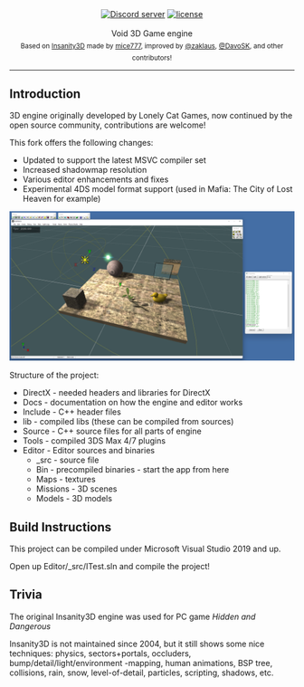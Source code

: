 <div align="center">
    <a href="https://discord.gg/eBQ4QHX"><img src="https://img.shields.io/discord/402098213114347520.svg" alt="Discord server" /></a>
    <a href="LICENSE.md"><img src="https://img.shields.io/badge/License-Apache_2.0-blue.svg" alt="license" /></a>
</div>

<br />
<div align="center">
  Void 3D Game engine
</div>

<div align="center">
  <sub>
    Based on <a href="https://github.com/mice777/Insanity3D">Insanity3D</a> made by <a href="https://github.com/mice777">mice777</a>,
    improved by <a href="https://github.com/zaklaus">@zaklaus</a>,
    <a href="https://github.com/DavoSK">@DavoSK</a>,
    and other contributors!
  </sub>
</div>
<hr/>

## Introduction

3D engine originally developed by Lonely Cat Games, now continued by the open source community, contributions are welcome!

This fork offers the following changes:
- Updated to support the latest MSVC compiler set
- Increased shadowmap resolution
- Various editor enhancements and fixes
- Experimental 4DS model format support (used in Mafia: The City of Lost Heaven for example)

![Image](Docs/img1.png)

Structure of the project:

- DirectX - needed headers and libraries for DirectX
- Docs - documentation on how the engine and editor works
- Include - C++ header files
- lib - compiled libs (these can be compiled from sources)
- Source - C++ source files for all parts of engine
- Tools - compiled 3DS Max 4/7 plugins
- Editor - Editor sources and binaries
  - _src - source file
  - Bin - precompiled binaries - start the app from here
  - Maps - textures
  - Missions - 3D scenes
  - Models - 3D models

## Build Instructions

This project can be compiled under Microsoft Visual Studio 2019 and up.

Open up Editor/_src/ITest.sln and compile the project!

## Trivia

The original Insanity3D engine was used for PC game *Hidden and Dangerous*

Insanity3D is not maintained since 2004, but it still shows some nice techniques: physics, sectors+portals, occluders, bump/detail/light/environment -mapping, human animations, BSP tree, collisions, rain, snow, level-of-detail, particles, scripting, shadows, etc.  
